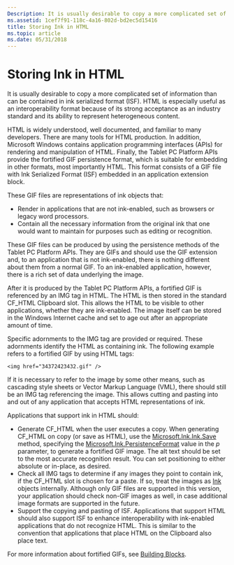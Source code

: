```yaml
---
Description: It is usually desirable to copy a more complicated set of information than can be contained in ink serialized format (ISF).
ms.assetid: 1cef7f91-118c-4a16-802d-bd2ec5d15416
title: Storing Ink in HTML
ms.topic: article
ms.date: 05/31/2018
---
```


# Storing Ink in HTML

It is usually desirable to copy a more complicated set of information than can be contained in ink serialized format (ISF). HTML is especially useful as an interoperability format because of its strong acceptance as an industry standard and its ability to represent heterogeneous content.

HTML is widely understood, well documented, and familiar to many developers. There are many tools for HTML production. In addition, Microsoft Windows contains application programming interfaces (APIs) for rendering and manipulation of HTML. Finally, the Tablet PC Platform APIs provide the fortified GIF persistence format, which is suitable for embedding in other formats, most importantly HTML. This format consists of a GIF file with Ink Serialized Format (ISF) embedded in an application extension block.

These GIF files are representations of ink objects that:

-   Render in applications that are not ink-enabled, such as browsers or legacy word processors.
-   Contain all the necessary information from the original ink that one would want to maintain for purposes such as editing or recognition.

These GIF files can be produced by using the persistence methods of the Tablet PC Platform APIs. They are GIFs and should use the GIF extension and, to an application that is not ink-enabled, there is nothing different about them from a normal GIF. To an ink-enabled application, however, there is a rich set of data underlying the image.

After it is produced by the Tablet PC Platform APIs, a fortified GIF is referenced by an IMG tag in HTML. The HTML is then stored in the standard CF\_HTML Clipboard slot. This allows the HTML to be visible to other applications, whether they are ink-enabled. The image itself can be stored in the Windows Internet cache and set to age out after an appropriate amount of time.

Specific adornments to the IMG tag are provided or required. These adornments identify the HTML as containing ink. The following example refers to a fortified GIF by using HTML tags:

`<img href="34372423432.gif" />`

If it is necessary to refer to the image by some other means, such as cascading style sheets or Vector Markup Language (VML), there should still be an IMG tag referencing the image. This allows cutting and pasting into and out of any application that accepts HTML representations of ink.

Applications that support ink in HTML should:

-   Generate CF\_HTML when the user executes a copy. When generating CF\_HTML on copy (or save as HTML), use the [Microsoft.Ink.Ink.Save](/previous-versions/dotnet/netframework-3.5/ms571335(v=vs.90)) method, specifying the [Microsoft.Ink.PersistenceFormat](/previous-versions/ms827245(v=msdn.10)) value in the *p* parameter, to generate a fortified GIF image. The alt text should be set to the most accurate recognition result. You can set positioning to either absolute or in-place, as desired.
-   Check all IMG tags to determine if any images they point to contain ink, if the CF\_HTML slot is chosen for a paste. If so, treat the images as [Ink](/previous-versions/aa515768(v=msdn.10)) objects internally. Although only GIF files are supported in this version, your application should check non-GIF images as well, in case additional image formats are supported in the future.
-   Support the copying and pasting of ISF. Applications that support HTML should also support ISF to enhance interoperability with ink-enabled applications that do not recognize HTML. This is similar to the convention that applications that place HTML on the Clipboard also place text.

For more information about fortified GIFs, see [Building Blocks](building-blocks.md).

 

 
